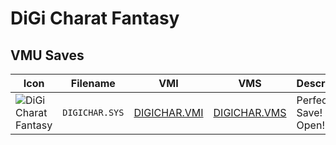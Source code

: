 # DiGi Charat Fantasy

## VMU Saves

| Icon | Filename | VMI | VMS | Description |
|------|----------|-----|-----|-------------|
| ![DiGi Charat Fantasy](../icons/DIGICHAR.SYS.GIF) | `DIGICHAR.SYS` | [DIGICHAR.VMI](DIGICHAR.VMI) | [DIGICHAR.VMS](DIGICHAR.VMS) | Perfect Save! All Open!
